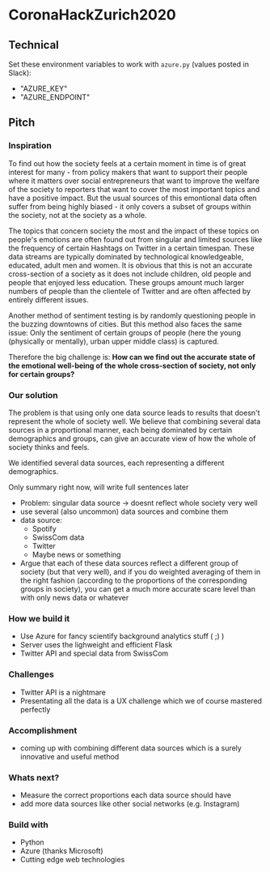 # CoronaHackZurich2020

## Technical
Set these environment variables to work with `azure.py` (values posted in Slack):
- "AZURE_KEY"
- "AZURE_ENDPOINT"

## Pitch
### Inspiration
To find out how the society feels at a certain moment in time is of great interest for many - from policy makers that want to support their people where it matters over social entrepreneurs that want to improve the welfare of the society to reporters that want to cover the most important topics and have a positive impact.
But the usual sources of this emontional data often suffer from being highly biased - it only covers a subset of groups within the society, not at the society as a whole.

The topics that concern society the most and the impact of these topics on people's emotions are often found out from singular and limited sources like the frequency of certain Hashtags on Twitter in a certain timespan.
These data streams are typically dominated by technological knowledgeable, educated, adult men and women.
It is obvious that this is not an accurate cross-section of a society as it does not include children, old people and people that enjoyed less education.
These groups amount much larger numbers of people than the clientele of Twitter and are often affected by entirely different issues.

Another method of sentiment testing is by randomly questioning people in the buzzing downtowns of cities.
But this method also faces the same issue: Only the sentiment of certain groups of people (here the young (physically or mentally), urban upper middle class) is captured. 

Therefore the big challenge is: **How can we find out the accurate state of the emotional well-being of the whole cross-section of society, not only for certain groups?** 

### Our solution

The problem is that using only one data source leads to results that doesn't represent the whole of society well.
We believe that combining several data sources in a proportional manner, each being dominated by certain demographics and groups, can give an accurate view of how the whole of society thinks and feels.

We identified several data sources, each representing a different demographics.
 
Only summary right now, will write full sentences later

- Problem: singular data source -> doesnt reflect whole society very well
- use several (also uncommon) data sources and combine them
- data source:
    - Spotify
    - SwissCom data
    - Twitter
    - Maybe news or something
- Argue that each of these data sources reflect a different group of society (but that very well), and if you do weighted averaging of them in the right fashion (according to the proportions of the corresponding groups in society), you can get a much more accurate scare level than with only news data or whatever

### How we build it

- Use Azure for fancy scientify background analytics stuff ( ;) )
- Server uses the lighweight and efficient Flask
- Twitter API and special data from SwissCom

### Challenges

- Twitter API is a nightmare
- Presentating all the data is a UX challenge which we of course mastered perfectly

### Accomplishment

- coming up with combining different data sources which is a surely innovative and useful method


### Whats next?

- Measure the correct proportions each data source should have
- add more data sources like other social networks (e.g. Instagram)

### Build with

- Python
- Azure (thanks Microsoft)
- Cutting edge web technologies